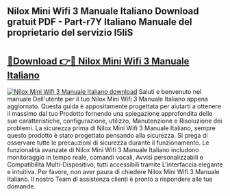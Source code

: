 ## Nilox Mini Wifi 3 Manuale Italiano Download gratuit PDF - Part-r7Y Italiano Manuale del proprietario del servizio I5liS

# <h2><a href="http://dfbph2.blite.top/?on=Nilox+Mini+Wifi+3+Manuale+Italiano">🔗Download 👉🔴 Nilox Mini Wifi 3 Manuale Italiano</a></h2>

[![Nilox Mini Wifi 3 Manuale Italiano download](https://i.imgur.com/lujVjoI.png)](http://dfbph2.blite.top/?on=Nilox+Mini+Wifi+3+Manuale+Italiano)
Saluti e benvenuto nel manuale Dell'utente per il tuo Nilox Mini Wifi 3 Manuale Italiano appena aggiornato. Questa guida è appositamente progettata per aiutarti a ottenere il massimo dal tuo Prodotto fornendo una spiegazione approfondita delle sue caratteristiche, configurazione, utilizzo, Manutenzione e Risoluzione dei problemi. La sicurezza prima di Nilox Mini Wifi 3 Manuale Italiano, sempre questo prodotto è stato progettato pensando alla sicurezza. Si prega di osservare tutte le precauzioni di sicurezza durante il funzionamento. Le funzionalità avanzate di Nilox Mini Wifi 3 Manuale Italiano includono monitoraggio in tempo reale, comandi vocali, Avvisi personalizzabili e Compatibilità Multi-Dispositivo, tutti accessibili tramite L'interfaccia elegante e intuitiva. Per favore, non aver paura di chiedere Nilox Mini Wifi 3 Manuale Italiano. Il nostro Team di assistenza clienti è pronto a rispondere alle tue domande.
